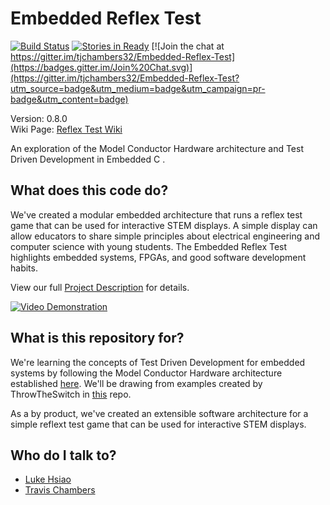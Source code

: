 # Embedded Reflex Test

[![Build Status](https://travis-ci.org/tjchambers32/Embedded-Reflex-Test.svg)](https://travis-ci.org/tjchambers32/Embedded-Reflex-Test)
[![Stories in Ready](https://badge.waffle.io/tjchambers32/embedded-reflex-test.png?label=ready&title=Ready)](https://waffle.io/tjchambers32/embedded-reflex-test)
[![Join the chat at https://gitter.im/tjchambers32/Embedded-Reflex-Test](https://badges.gitter.im/Join%20Chat.svg)](https://gitter.im/tjchambers32/Embedded-Reflex-Test?utm_source=badge&utm_medium=badge&utm_campaign=pr-badge&utm_content=badge)

Version: 0.8.0<br>
Wiki Page: [Reflex Test Wiki](https://github.com/tjchambers32/Embedded-Reflex-Test/wiki)

An exploration of the Model Conductor Hardware architecture and Test Driven Development in Embedded C .

## What does this code do?
We've created a modular embedded architecture that runs a reflex test game that can be used for interactive STEM displays. A simple display can allow educators to share simple principles about electrical engineering and computer science with young students. The Embedded Reflex Test highlights embedded systems, FPGAs, and good software development habits.

View our full [Project Description](https://github.com/tjchambers32/Embedded-Reflex-Test/wiki/Project-Specifications) for details.

[![Video Demonstration](https://github.com/tjchambers32/Embedded-Reflex-Test/wiki/img/vid-screenshot.PNG)](https://youtu.be/VHYy5v7rVgc)

## What is this repository for?

We're learning the concepts of Test Driven Development for embedded systems by following the Model Conductor Hardware architecture established [here](https://drive.google.com/file/d/0B1Phjj5PHLKleWJZNl8tV1pmZEk/view?usp=sharing). We'll be drawing from examples created by ThrowTheSwitch in [this](https://github.com/ThrowTheSwitch/CMock) repo.

As a by product, we've created an extensible software architecture for a simple reflext test game that can be used for interactive STEM displays.

## Who do I talk to?

* [Luke Hsiao](https://github.com/lukehsiao)
* [Travis Chambers](https://github.com/tjchambers32)
